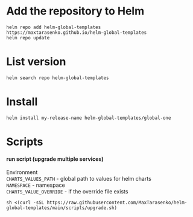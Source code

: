 # Add the repository to Helm
```shell
helm repo add helm-global-templates https://maxtarasenko.github.io/helm-global-templates
helm repo update
```

# List version
```shell
helm search repo helm-global-templates
```

# Install
```shell
helm install my-release-name helm-global-templates/global-one
```

# Scripts

#### run script (upgrade multiple services)
Environment \
`CHARTS_VALUES_PATH` - global path to values for helm charts \
`NAMESPACE` - namespace \
`CHARTS_VALUE_OVERRIDE` - if the override file exists
```
sh <(curl -sSL https://raw.githubusercontent.com/MaxTarasenko/helm-global-templates/main/scripts/upgrade.sh)
```